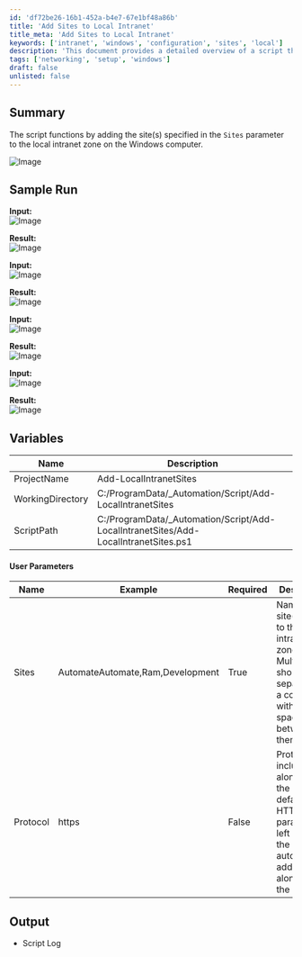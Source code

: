 ```yaml
---
id: 'df72be26-16b1-452a-b4e7-67e1bf48a86b'
title: 'Add Sites to Local Intranet'
title_meta: 'Add Sites to Local Intranet'
keywords: ['intranet', 'windows', 'configuration', 'sites', 'local']
description: 'This document provides a detailed overview of a script that adds specified sites to the local intranet zone on Windows computers. It includes sample runs, user parameters, and output details to help users understand how to utilize the script effectively.'
tags: ['networking', 'setup', 'windows']
draft: false
unlisted: false
---
```


## Summary

The script functions by adding the site(s) specified in the `Sites` parameter to the local intranet zone on the Windows computer.

![Image](../../../static/img/Add-Sites-to-Local-Intranet/image_1.png)

## Sample Run

**Input:**  
![Image](../../../static/img/Add-Sites-to-Local-Intranet/image_2.png)

**Result:**  
![Image](../../../static/img/Add-Sites-to-Local-Intranet/image_3.png)

**Input:**  
![Image](../../../static/img/Add-Sites-to-Local-Intranet/image_4.png)

**Result:**  
![Image](../../../static/img/Add-Sites-to-Local-Intranet/image_5.png)

**Input:**  
![Image](../../../static/img/Add-Sites-to-Local-Intranet/image_6.png)

**Result:**  
![Image](../../../static/img/Add-Sites-to-Local-Intranet/image_7.png)

**Input:**  
![Image](../../../static/img/Add-Sites-to-Local-Intranet/image_8.png)

**Result:**  
![Image](../../../static/img/Add-Sites-to-Local-Intranet/image_9.png)

## Variables

| Name              | Description                                      |
|-------------------|--------------------------------------------------|
| ProjectName       | Add-LocalIntranetSites                           |
| WorkingDirectory   | C:/ProgramData/_Automation/Script/Add-LocalIntranetSites |
| ScriptPath        | C:/ProgramData/_Automation/Script/Add-LocalIntranetSites/Add-LocalIntranetSites.ps1 |

#### User Parameters

| Name      | Example                                    | Required | Description                                                                                      |
|-----------|--------------------------------------------|----------|--------------------------------------------------------------------------------------------------|
| Sites     | AutomateAutomate,Ram,Development      | True     | Name of the site(s) to add to the local intranet zone. Multiple sites should be separated by a comma without any spaces between them. |
| Protocol  | https                                      | False    | Protocol to include along with the site. The default is HTTP. If this parameter is left blank, the script will automatically add HTTP along with the site. |

## Output

- Script Log



